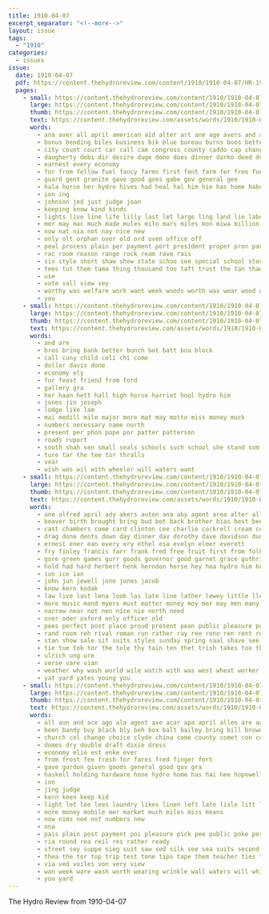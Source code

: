 ```yaml
---
title: 1910-04-07
excerpt_separator: "<!--more-->"
layout: issue
tags:
  - "1910"
categories:
  - issues
issue:
  date: 1910-04-07
  pdf: https://content.thehydroreview.com/content/1910/1910-04-07/HR-1910-04-07.pdf
  pages:
    - small: https://content.thehydroreview.com/content/1910/1910-04-07/small/HR-1910-04-07-01.jpg
      large: https://content.thehydroreview.com/content/1910/1910-04-07/large/HR-1910-04-07-01.jpg
      thumb: https://content.thehydroreview.com/content/1910/1910-04-07/thumbnails/HR-1910-04-07-01.jpg
      text: https://content.thehydroreview.com/assets/words/1910/1910-04-07/HR-1910-04-07-01.txt
      words:
        - ana aver all april american aid alter art ane age avers and ago ald are aber
        - bonus bending biles business bik blue bureau burns boos better board billion bis but big bus booze both bandy bah bank boon behe buy
        - city count court car call cam congress county caddo cap change cari can cattle choice cook cation creek coe come cash
        - daugherty debi dir desire duge done does dinner darko deed duty
        - earnest every economy
        - for from fellow fuel fancy farms first font farm fer free fund fall fitzpatrick full
        - guard gent granite gave good goes gabe gov general gee
        - hala horse her hydro hives had heal hal him hie has home habe hon hundred hamlet hot how hardware hinton haskell
        - ion ing
        - johnson jed just judge joan
        - keeping know kind kinds
        - lights live line life lilly last let large ling land lie labor low langton loan
        - mer may mac much made mules milo mars miles mon miwa million more mein mow maz merry money many mauldin
        - now nat nia not nay nice new
        - only olt orphan over old ord oven office off
        - peal process plain per payment port president proper pron pace pro power pryor plant part poke pleasant pay
        - rac room reason range rock ream rave rais
        - six style short shaw show state schoo see special school stove smooth sell small sister sale save seo summer spore seal said sales stoves sia seed say states sten standing selling stable styles second scales shi stock seems
        - tees tut them tama thing thousand too taft trust the tan than tary then
        - use
        - vote vall view vey
        - worthy was welfare work want week woods worth wax wear wood wal with will well ware white weatherford wish
        - you
    - small: https://content.thehydroreview.com/content/1910/1910-04-07/small/HR-1910-04-07-02.jpg
      large: https://content.thehydroreview.com/content/1910/1910-04-07/large/HR-1910-04-07-02.jpg
      thumb: https://content.thehydroreview.com/content/1910/1910-04-07/thumbnails/HR-1910-04-07-02.jpg
      text: https://content.thehydroreview.com/assets/words/1910/1910-04-07/HR-1910-04-07-02.txt
      words:
        - and are
        - bros bring bank better bunch bot batt boa block
        - call cuny child coli chi come
        - dollar davis done
        - economy ely
        - for feast friend from ford
        - gallery gra
        - her haan hett hall high horse harriet hool hydro him
        - jones jin joseph
        - lodge like lam
        - mai medill mile major more mat may motto miss money muck
        - numbers necessary name north
        - present per phon pope por patter patterson
        - roads ruport
        - south shah sen small seals schools such school she stand som sheriff state son
        - ture tar the tee tor thralls
        - vear
        - wish was wil with wheeler will waters want
    - small: https://content.thehydroreview.com/content/1910/1910-04-07/small/HR-1910-04-07-03.jpg
      large: https://content.thehydroreview.com/content/1910/1910-04-07/large/HR-1910-04-07-03.jpg
      thumb: https://content.thehydroreview.com/content/1910/1910-04-07/thumbnails/HR-1910-04-07-03.jpg
      text: https://content.thehydroreview.com/assets/words/1910/1910-04-07/HR-1910-04-07-03.txt
      words:
        - ane alfred april ady akers auton ana aby agent area alter all art ald and ave able ayers are alli
        - beaver birth brought bring bud bot back brother bias best been baird ber ben bore but bene berlin bers bank bet
        - cast chambers come card clinton cee charlie cockrell cream cedar cordon church cham coe cama cost case cone city cotton can choice county cata cottage
        - drag done dents down day dinner dav dorothy dave davidson dunn dewey dry
        - ernest ener ean every ery ethel esa evelyn elmer everett
        - fry finley francis farr frank fred free fruit first from folks front foot found farra friends floyd for fellows force friday flies fever
        - gore green games gurr goods governor good garnet grace guthrie gen gladys gaither
        - hold had hard herbert henk herndon horse hey hea hydro him house haskell has hind health hones handle helm home hour hern har harness
        - ion ice ian
        - john jun jewell jone jones jacob
        - know kern kodak
        - law live last lena look las late line lather lewey little lloyd lin long lett
        - more music mand myers must matter money moy mer may men many made master mons mark
        - narrow near not nen nice nie north need
        - over oder oxford only officer old
        - pees perfect post place proud present pean public pleasure pos pitzer price president patterson pearl
        - rand room reh rival roman run rather ray ree reno ren rent robert river rub
        - stan show sale sit suits styles sunday spring saal shave see stuff selling small suit state snyder stock saw shumate sear spain shape soar salem sime seed such sell sea short sutton sales shoe
        - tie tue tok tor the tole thy tain ten thet trish takes too thee ted them town trip
        - ulrich ung ure
        - verse vare vian
        - weather why wash world wile watch with was west wheat worker will weare work wos well weston wire ware wit woods wat week wert weal
        - yat yard yates young you
    - small: https://content.thehydroreview.com/content/1910/1910-04-07/small/HR-1910-04-07-04.jpg
      large: https://content.thehydroreview.com/content/1910/1910-04-07/large/HR-1910-04-07-04.jpg
      thumb: https://content.thehydroreview.com/content/1910/1910-04-07/thumbnails/HR-1910-04-07-04.jpg
      text: https://content.thehydroreview.com/assets/words/1910/1910-04-07/HR-1910-04-07-04.txt
      words:
        - all aun and ace ago ala agent axe acar apa april allen are auth abel ane
        - been bandy buy black bly beh box balt bailey bring bill brown big bias bails baker back bar
        - church col change choice clyde china come county comet con comes course caddo can
        - domes dry double draft dixie dress
        - economy elie est enke ever
        - from frost fee fresh for fares fred finger fort
        - gave gordon given goods general good gov gra
        - haskell holding hardware hone hydro home has hai hee hopewell heen house hie hes had
        - ion
        - jing judge
        - kern keen keep kid
        - light let lee lees laundry likes linen left late lisle litt lin lian long like law low large
        - more money mobile mer market much miles miss means
        - now nims nee not numbers new
        - ona
        - pais plain post payment poi pleasure pick pee public poke perfect pounds pass pure paper pire
        - ria round rea reil res rather ready
        - street sey suppe sieg suit saw sed silk see sea suits second silks salesman shields scott state soi surgeon super store spring sie show salen scotch style short soul sturgeon son sheer seam sheriff summer
        - thea the tor top trip test tone tips tape them teacher ties teed take toda
        - via ved voiles von very view
        - wan week ware wash worth wearing wrinkle wall waters will white was wear wey wit with
        - you yard
---
```


The Hydro Review from 1910-04-07

<!--more-->

